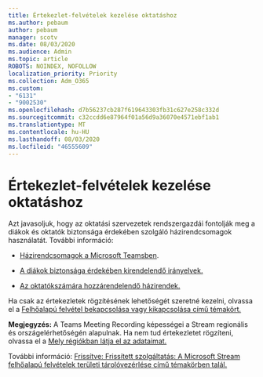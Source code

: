 ```yaml
---
title: Értekezlet-felvételek kezelése oktatáshoz
ms.author: pebaum
author: pebaum
manager: scotv
ms.date: 08/03/2020
ms.audience: Admin
ms.topic: article
ROBOTS: NOINDEX, NOFOLLOW
localization_priority: Priority
ms.collection: Adm_O365
ms.custom:
- "6131"
- "9002530"
ms.openlocfilehash: d7b56237cb287f619643303fb31c627e258c332d
ms.sourcegitcommit: c32ccdd6e87964f01a56d9a36070e4571ebf1ab1
ms.translationtype: MT
ms.contentlocale: hu-HU
ms.lasthandoff: 08/03/2020
ms.locfileid: "46555609"
---
```

# <a name="manage-meeting-recordings-for-education"></a>Értekezlet-felvételek kezelése oktatáshoz

Azt javasoljuk, hogy az oktatási szervezetek rendszergazdái fontolják meg a diákok és oktatók biztonsága érdekében szolgáló házirendcsomagok használatát. További információ:

- [Házirendcsomagok a Microsoft Teamsben](https://docs.microsoft.com/microsoftteams/policy-packages-edu#policy-packages-in-microsoft-teams).  
    
- [A diákok biztonsága érdekében kirendelendő irányelvek.](https://docs.microsoft.com/microsoftteams/policy-packages-edu#policies-that-should-be-assigned-for-student-safety)

- [Az oktatókszámára hozzárendelendő házirendek.](https://docs.microsoft.com/microsoftteams/policy-packages-edu#policies-that-should-be-assigned-for-educators)

Ha csak az értekezletek rögzítésének lehetőségét szeretné kezelni, olvassa el a [Felhőalapú felvétel bekapcsolása vagy kikapcsolása című témakört.](https://docs.microsoft.com/microsoftteams/cloud-recording#turn-on-or-turn-off-cloud-recording)  

**Megjegyzés:** A Teams Meeting Recording képességei a Stream regionális és országelérhetőségén alapulnak. Ha nem tud értekezletet rögzíteni, olvassa el a [Mely régiókban látja el az adataimat.](https://docs.microsoft.com/stream/faq#which-regions-does-microsoft-stream-host-my-data-in) 

További információ: [Frissítve: Frissített szolgáltatás: A Microsoft Stream felhőalapú felvételek területi tárolóvezérlése című témakörben talál.](https://admin.microsoft.com/AdminPortal/Home#/MessageCenter?id=MC214327)